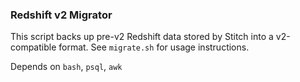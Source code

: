 ### Redshift v2 Migrator

This script backs up pre-v2 Redshift data stored by Stitch into a
v2-compatible format. See `migrate.sh` for usage instructions.

Depends on `bash`, `psql`, `awk`
